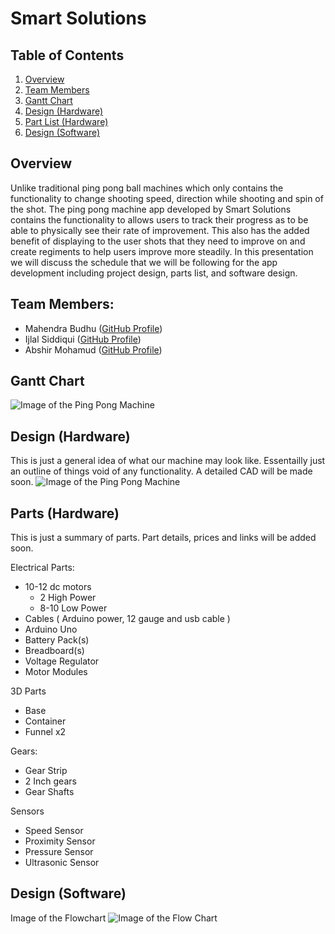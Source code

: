 # Smart Solutions

## Table of Contents
1. [Overview](#overview)
2. [Team Members](#team-members)
3. [Gantt Chart](#gantt-chart)
4. [Design (Hardware)](#design-hardware)
5. [Part List (Hardware)](#parts-hardware)
6. [Design (Software)](#design-software)

## Overview
Unlike traditional ping pong ball machines which only contains the functionality to change shooting speed, direction while shooting and spin of the shot. The ping pong machine app developed by Smart Solutions contains the functionality to allows users to track their progress as to be able to physically see their rate of improvement. This also has the added benefit of displaying to the user shots that they need to improve on and create regiments to help users improve more steadily. In this presentation we will discuss the schedule that we will be following for the app development including project design, parts list, and software design. 

## Team Members:
* Mahendra Budhu ([GitHub Profile](https://github.com/MahendraBudhu))  
* Ijlal Siddiqui ([GitHub Profile](https://github.com/Ijlal40))  
* Abshir Mohamud ([GitHub Profile](https://github.com/Abshir-Mohamud))  

## Gantt Chart
![Image of the Ping Pong Machine](https://github.com/MahendraBudhu/SmartSolutions/blob/master/Images/Capture.PNG)

## Design (Hardware)
This is just a general idea of what our machine may look like. Essentailly just an outline of things void of any functionality. A detailed CAD will be made soon.
![Image of the Ping Pong Machine](https://github.com/MahendraBudhu/SmartSolutions/blob/master/Images/Ping%20Pong%20Machine%20Diagram.PNG)

## Parts (Hardware)
This is just a summary of parts. Part details, prices and links will be added soon.

 Electrical Parts:
  * 10-12 dc motors
	  * 2 High Power 
  	* 8-10 Low Power 
  * Cables ( Arduino power, 12 gauge and usb cable )
  * Arduino Uno
  * Battery Pack(s)
  * Breadboard(s)
  * Voltage Regulator
  * Motor Modules

 3D Parts
  * Base
  * Container
  * Funnel x2

 Gears:
  * Gear Strip 
  * 2 Inch gears
  * Gear Shafts 

 Sensors
  * Speed Sensor
  * Proximity Sensor
  * Pressure Sensor
  * Ultrasonic Sensor

## Design (Software)
Image of the Flowchart
![Image of the Flow Chart](https://github.com/MahendraBudhu/SmartSolutions/blob/master/Images/Flowchart.PNG)
